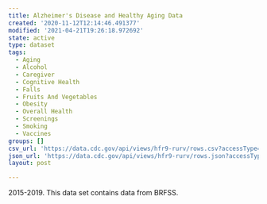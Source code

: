 ```yaml
---
title: Alzheimer's Disease and Healthy Aging Data
created: '2020-11-12T12:14:46.491377'
modified: '2021-04-21T19:26:18.972692'
state: active
type: dataset
tags:
  - Aging
  - Alcohol
  - Caregiver
  - Cognitive Health
  - Falls
  - Fruits And Vegetables
  - Obesity
  - Overall Health
  - Screenings
  - Smoking
  - Vaccines
groups: []
csv_url: 'https://data.cdc.gov/api/views/hfr9-rurv/rows.csv?accessType=DOWNLOAD'
json_url: 'https://data.cdc.gov/api/views/hfr9-rurv/rows.json?accessType=DOWNLOAD'
layout: post

---
```

2015-2019. This data set contains data from BRFSS.
